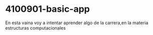 # 4100901-basic-app
En esta vaina voy a intentar aprender algo de la carrera,en la materia estructuras computacionales
